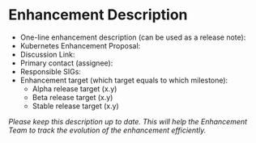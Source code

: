 # Enhancement Description
- One-line enhancement description (can be used as a release note):
- Kubernetes Enhancement Proposal: <!-- link to kubernetes/enhancements file; if none yet, link to PR -->
- Discussion Link: <!-- link to SIG mailing list thread, meeting, or recording where the Enhancement was discussed before KEP creation -->
- Primary contact (assignee):
- Responsible SIGs:
- Enhancement target (which target equals to which milestone):
  - Alpha release target (x.y)
  - Beta release target (x.y)
  - Stable release target (x.y)

_Please keep this description up to date. This will help the Enhancement Team to track the evolution of the enhancement efficiently._

